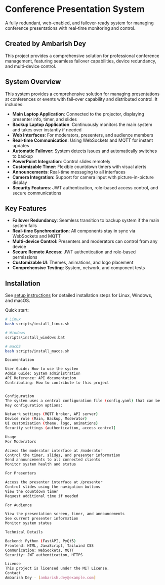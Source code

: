 # Conference Presentation System

A fully redundant, web-enabled, and failover-ready system for managing conference presentations with real-time monitoring and control.

## Created by Ambarish Dey

This project provides a comprehensive solution for professional conference management, featuring seamless failover capabilities, device redundancy, and multi-device control.

## System Overview

This system provides a comprehensive solution for managing presentations at conferences or events with fail-over capability and distributed control. It includes:

- **Main Laptop Application**: Connected to the projector, displaying presenter info, timer, and slides
- **Backup Laptop Application**: Continuously monitors the main system and takes over instantly if needed
- **Web Interfaces**: For moderators, presenters, and audience members
- **Real-time Communication**: Using WebSockets and MQTT for instant updates
- **Automatic Failover**: System detects issues and automatically switches to backup
- **PowerPoint Integration**: Control slides remotely
- **Customizable Timer**: Flexible countdown timers with visual alerts
- **Announcements**: Real-time messaging to all interfaces
- **Camera Integration**: Support for camera input with picture-in-picture display
- **Security Features**: JWT authentication, role-based access control, and secure communications

## Key Features

- **Failover Redundancy**: Seamless transition to backup system if the main system fails
- **Real-time Synchronization**: All components stay in sync via WebSockets and MQTT
- **Multi-device Control**: Presenters and moderators can control from any device
- **Secure Remote Access**: JWT authentication and role-based permissions
- **Customizable UI**: Themes, animations, and logo placement
- **Comprehensive Testing**: System, network, and component tests

## Installation

See [setup instructions](docs/setup.md) for detailed installation steps for Linux, Windows, and macOS.

Quick start:
```bash
# Linux
bash scripts/install_linux.sh

# Windows 
scripts\install_windows.bat

# macOS
bash scripts/install_macos.sh

Documentation

User Guide: How to use the system
Admin Guide: System administration
API Reference: API documentation
Contributing: How to contribute to this project


Configuration
The system uses a central configuration file (config.yaml) that can be customized for your specific needs. You can also configure the system through the web interface at /settings.
Key configuration options:

Network settings (MQTT broker, API server)
Device role (Main, Backup, Moderator)
UI customization (theme, logo, animations)
Security settings (authentication, access control)

Usage
For Moderators

Access the moderator interface at /moderator
Control the timer, slides, and presenter information
Send announcements to all connected clients
Monitor system health and status

For Presenters

Access the presenter interface at /presenter
Control slides using the navigation buttons
View the countdown timer
Request additional time if needed

For Audience

View the presentation screen, timer, and announcements
See current presenter information
Monitor system status

Technical Details

Backend: Python (FastAPI, PyQt5)
Frontend: HTML, JavaScript, Tailwind CSS
Communication: WebSockets, MQTT
Security: JWT authentication, HTTPS

License
This project is licensed under the MIT License.
Contact
Ambarish Dey - [ambarish.dey@example.com]

